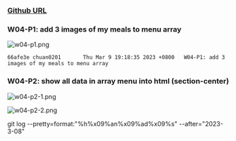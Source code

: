 ### [Github URL](https://github.com/Chuan0201/1112-1N-js-demo-211410302.git)

### W04-P1: add 3 images of my meals to menu array

![w04-p1.png](https://yklkxuvilcamlqqnhytw.supabase.co/storage/v1/object/public/thu211410302/w04/w04-p1.png?t=2023-03-09T11%3A14%3A55.502Z)

```
66afe3e chuan0201       Thu Mar 9 19:18:35 2023 +0800   W04-P1: add 3 images of my meals to menu array
```

### W04-P2: show all data in array menu into html (section-center)
 
![w04-p2-1.png](https://yklkxuvilcamlqqnhytw.supabase.co/storage/v1/object/public/thu211410302/w04/w04-p2-1.png)
 
![w04-p2-2.png](https://yklkxuvilcamlqqnhytw.supabase.co/storage/v1/object/public/thu211410302/w04/w04-p2-2.png?t=2023-03-10T11%3A00%3A21.029Z)



git log --pretty=format:"%h%x09%an%x09%ad%x09%s" --after="2023-3-08"
